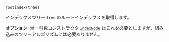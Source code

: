 ```
rootindex(tree)
```

インデックスツリー `tree` のルートインデックスを取得します。

**オプション**: 単一引数コンストラクタ [`IndexNode`](@ref) はこれを必要としますが、組み込みのツリーアルゴリズムには必要ありません。
